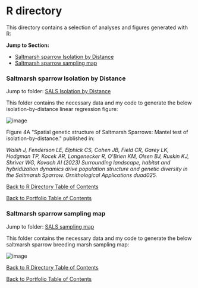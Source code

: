 # R directory

This directory contains a selection of analyses and figures generated with R:

**Jump to Section:**

- [Saltmarsh sparrow Isolation by Distance](#saltmarsh-sparrow-isolation-by-distance)  
- [Saltmarsh sparrow sampling map](#saltmarsh-sparrow-sampling-map)

### **Saltmarsh sparrow Isolation by Distance**

Jump to folder: [SALS Isolation by Distance](SALS%20Isolation%20by%20Distance)

This folder contains the necessary data and my code to generate the below isolation-by-distance linear regression figure: 

![image](https://github.com/LEFenderson/Portfolio/assets/49617364/959d5477-8bda-44c1-a7b2-d2bb81377b1a)

Figure 4A "Spatial genetic structure of Saltmarsh Sparrows: Mantel test of isolation-by-distance." published in: 

*Walsh J, Fenderson LE, Elphick CS, Cohen JB, Field CR, Garey LK, Hodgman TP, Kocek
AR, Longenecker R, O’Brien KM, Olsen BJ, Ruskin KJ, Shriver WG, Kovach AI (2023) Surrounding
landscape, habitat and hybridization dynamics drive population structure and genetic diversity in
the Saltmarsh Sparrow. Ornithological Applications duad025.*

[Back to R Directory Table of Contents](https://github.com/LEFenderson/Portfolio/tree/main/R#r-directory)

[Back to Portfolio Table of Contents](https://github.com/LEFenderson/Portfolio/blob/main/README.md#portfolio)

### **Saltmarsh sparrow sampling map**

Jump to folder: [SALS sampling map](SALS%20sampling%20map)

This folder contains the necessary data and my code to generate the below saltmarsh sparrow breeding marsh sampling map: 

![image](https://github.com/LEFenderson/Portfolio/assets/49617364/483e6b66-7940-4af1-be5a-c2bc5568f141)

[Back to R Directory Table of Contents](https://github.com/LEFenderson/Portfolio/tree/main/R#r-directory)

[Back to Portfolio Table of Contents](https://github.com/LEFenderson/Portfolio/blob/main/README.md#portfolio)
